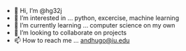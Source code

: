 - 👋 Hi, I’m @hg32j
- 👀 I’m interested in ... python, excercise, machine learning 
- 🌱 I’m currently learning ... computer science on my own
- 💞️ I’m looking to collaborate on projects
- 📫 How to reach me ... andhugo@iu.edu

<!---
hg32j/hg32j is a ✨ special ✨ repository because its `README.md` (this file) appears on your GitHub profile.
You can click the Preview link to take a look at your changes.
--->
